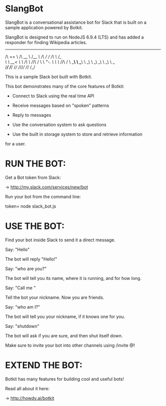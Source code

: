   # SlangBot
  
  SlangBot is a conversational assistance bot for Slack that is built on a sample application powered by Botkit.
  
  SlangBot is designed to run on NodeJS 6.9.4 (LTS) and has added a responder for finding Wikipedia articles.
 ______     ______     ______   __  __     __     ______
 /\  == \   /\  __ \   /\__  _\ /\ \/ /    /\ \   /\__  _\
 \ \  __<   \ \ \/\ \  \/_/\ \/ \ \  _"-.  \ \ \  \/_/\ \/
  \ \_____\  \ \_____\    \ \_\  \ \_\ \_\  \ \_\    \ \_\
   \/_____/   \/_____/     \/_/   \/_/\/_/   \/_/     \/_/


 This is a sample Slack bot built with Botkit.

 This bot demonstrates many of the core features of Botkit:

 * Connect to Slack using the real time API

 * Receive messages based on "spoken" patterns

 * Reply to messages

 * Use the conversation system to ask questions

 * Use the built in storage system to store and retrieve information

 for a user.

 # RUN THE BOT:

 Get a Bot token from Slack:

 -> http://my.slack.com/services/new/bot

 Run your bot from the command line:

 token=<MY TOKEN> node slack_bot.js

 # USE THE BOT:

 Find your bot inside Slack to send it a direct message.

 Say: "Hello"

 The bot will reply "Hello!"

 Say: "who are you?"

 The bot will tell you its name, where it is running, and for how long.

 Say: "Call me <nickname>"

 Tell the bot your nickname. Now you are friends.

 Say: "who am I?"

 The bot will tell you your nickname, if it knows one for you.

 Say: "shutdown"

 The bot will ask if you are sure, and then shut itself down.

 Make sure to invite your bot into other channels using /invite @<my bot>!

 # EXTEND THE BOT:

 Botkit has many features for building cool and useful bots!

 Read all about it here:

 -> http://howdy.ai/botkit
